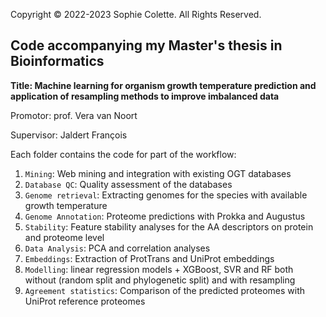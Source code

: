 Copyright © 2022-2023 Sophie Colette. All Rights Reserved.

## Code accompanying my Master's thesis in Bioinformatics

**Title: Machine learning for organism growth temperature prediction and application of resampling methods to improve imbalanced data**

Promotor: prof. Vera van Noort

Supervisor: Jaldert François

Each folder contains the code for part of the workflow:

1. `Mining`: Web mining and integration with existing OGT databases
2. `Database QC`: Quality assessment of the databases
3. `Genome retrieval`: Extracting genomes for the species with available growth temperature
4. `Genome Annotation`: Proteome predictions with Prokka and Augustus
5. `Stability`: Feature stability analyses for the AA descriptors on protein and proteome level
6. `Data Analysis`: PCA and correlation analyses
7. `Embeddings`: Extraction of ProtTrans and UniProt embeddings
8. `Modelling`: linear regression models + XGBoost, SVR and RF both without (random split and phylogenetic split) and with resampling 
9. `Agreement statistics`: Comparison of the predicted proteomes with UniProt reference proteomes
